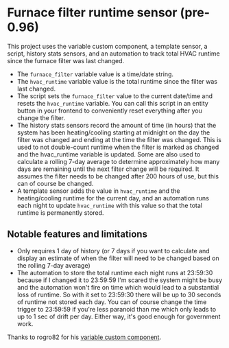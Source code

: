# Furnace filter runtime sensor (pre-0.96)

This project uses the variable custom component, a template sensor, a script, history stats sensors, and an automation to track total HVAC runtime since the furnace filter was last changed. 

- The `furnace_filter` variable value is a time/date string.
- The `hvac_runtime` variable value is the total runtime since the filter was last changed.
- The script sets the `furnace_filter` value to the current date/time and resets the `hvac_runtime` variable. You can call this script in an entity button in your frontend to conveniently reset everything after you change the filter.
- The history stats sensors record the amount of time (in hours) that the system has been heating/cooling starting at midnight on the day the filter was changed and ending at the time the filter was changed. This is used to not double-count runtime when the filter is marked as changed and the hvac_runtime variable is updated. Some are also used to calculate a rolling 7-day average to determine approximately how many days are remaining until the next filter change will be required. It assumes the filter needs to be changed after 200 hours of use, but this can of course be changed.
- A template sensor adds the value in `hvac_runtime` and the heating/cooling runtime for the current day, and an automation runs each night to update `hvac_runtime` with this value so that the total runtime is permanently stored.

## Notable features and limitations
- Only requires 1 day of history (or 7 days if you want to calculate and display an estimate of when the filter will need to be changed based on the rolling 7-day average)
- The automation to store the total runtime each night runs at 23:59:30 because if I changed it to 23:59:59 I'm scared the system might be busy and the automation won't fire on time which would lead to a substantial loss of runtime. So with it set to 23:59:30 there will be up to 30 seconds of runtime not stored each day. You can of course change the time trigger to 23:59:59 if you're less paranoid than me which only leads to up to 1 sec of drift per day. Either way, it's good enough for government work.

Thanks to rogro82 for his [variable custom component](https://github.com/rogro82/hass-variables).
